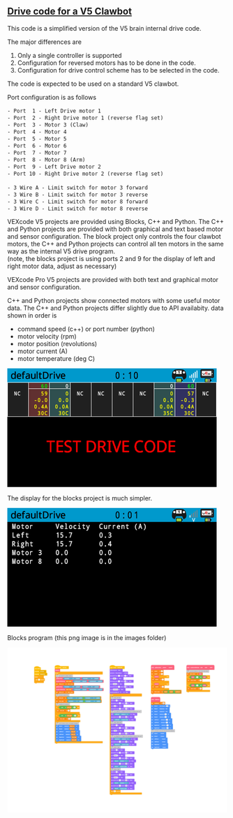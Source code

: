 <ins>Drive code for a V5 Clawbot</ins>
---

This code is a simplified version of the V5 brain internal drive code.

The major differences are  
1. Only a single controller is supported
2. Configuration for reversed motors has to be done in the code.
3. Configuration for drive control scheme has to be selected in the code.

The code is expected to be used on a standard V5 clawbot.  

Port configuration is as follows
```text
- Port  1 - Left Drive motor 1
- Port  2 - Right Drive motor 1 (reverse flag set)
- Port  3 - Motor 3 (Claw)
- Port  4 - Motor 4
- Port  5 - Motor 5
- Port  6 - Motor 6
- Port  7 - Motor 7
- Port  8 - Motor 8 (Arm)
- Port  9 - Left Drive motor 2
- Port 10 - Right Drive motor 2 (reverse flag set)

- 3 Wire A - Limit switch for motor 3 forward
- 3 Wire B - Limit switch for motor 3 reverse
- 3 Wire C - Limit switch for motor 8 forward
- 3 Wire D - Limit switch for motor 8 reverse
```

VEXcode V5 projects are provided using Blocks, C++ and Python.  The C++ and Python projects are provided with both graphical and text based motor and sensor configuration.  The block project only controls the four clawbot motors, the C++ and Python projects can control all ten motors in the same way as the internal V5 drive program.  
(note, the blocks project is using ports 2 and 9 for the display of left and right motor data, adjust as necessary)

VEXcode Pro V5 projects are provided with both text and graphical motor and sensor configuration.

C++ and Python projects show connected motors with some useful motor data.  The C++ and Python projects differ slightly due to API availabity.
data shown in order is  
- command speed (c++) or port number (python)
- motor velocity (rpm)
- motor position (revolutions)
- motor current (A)
- motor temperature (deg C)

![cpp screenshot](screenshots/defaultDriveCpp.png)

The display for the blocks project is much simpler.

![python screenshot](screenshots/defaultDriveBlocks.png)

Blocks program (this png image is in the images folder)  

![blocks program](images/defaultDrive.png)

